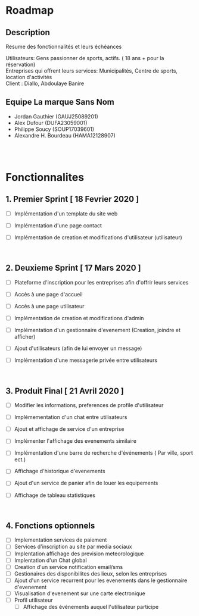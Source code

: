 # Roadmap

## Description

Resume des fonctionnalités et leurs échéances

Utilisateurs: Gens passionner de sports, actifs. ( 18 ans + pour la réservation)  
Entreprises qui offrent leurs services: Municipalités, Centre de sports, location d'activités  
Client : Diallo, Abdoulaye Banire  

## Equipe La marque Sans Nom

- Jordan Gauthier       (GAUJ25089201)
- Alex Dufour	          (DUFA23059001)
- Philippe Soucy        (SOUP17039601)
- Alexandre H. Bourdeau (HAMA12128907)

<br>
<br>

# Fonctionnalites

## 1. Premier Sprint [ 18 Fevrier 2020 ]

- [ ] Implémentation d'un template du site web
- [ ] Implémentation d'une page contact
- [ ] Implémentation de creation et modifications d'utilisateur (utilisateur)


<br>


## 2. Deuxieme Sprint [ 17 Mars 2020 ]

- [ ] Plateforme d'inscription pour les entreprises afin d'offrir leurs services
- [ ] Accès à une page d'accueil
- [ ] Accès à une page utilisateur
- [ ] Implémentation de creation et modifications d'admin
- [ ] Implémentation d'un gestionnaire d'evenement (Creation, joindre et afficher)  
- [ ] Ajout d'utilisateurs (afin de lui envoyer un message)
- [ ] Implémentation d'une messagerie privée entre utilisateurs


<br>


## 3. Produit Final [ 21 Avril 2020 ]

- [ ] Modifier les informations, preferences de profile d'utilisateur
- [ ] Implémementation d'un chat entre utilisateurs
- [ ] Ajout et affichage de service d'un entreprise
- [ ] Implémenter l'affichage des evenements similaire
- [ ] Implémentation d'une barre de recherche d'événements ( Par ville, sport ect.)
- [ ] Affichage d'historique d'evenements
- [ ] Ajout d'un service de panier afin de louer les equipements
- [ ] Affichage de tableau statistiques



<br>


## 4. Fonctions optionnels


- [ ] Implementation services de paiement
- [ ] Services d'inscription au site par media sociaux
- [ ] Implentation affichage des prevision meteorologique
- [ ] Implentation d'un Chat global
- [ ] Creation d'un service notification email/sms
- [ ] Gestionaires des disponibilites des lieux, selon les entreprises
- [ ] Ajout d'un service recurrent pour les evenements dans le gestionnaire d'evenement
- [ ] Visualisation d'evenement sur une carte electronique
- [ ] Profil utilisateur
  - [ ] Affichage des événements auquel l'utilisateur participe
